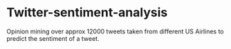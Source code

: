 # Twitter-sentiment-analysis
Opinion mining  over approx 12000 tweets taken from different US Airlines to predict the sentiment of a tweet.

